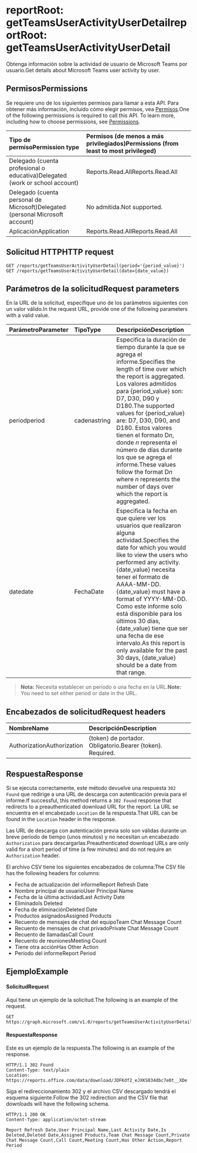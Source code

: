 # <a name="reportroot-getteamsuseractivityuserdetail"></a><span data-ttu-id="30f77-101">reportRoot: getTeamsUserActivityUserDetail</span><span class="sxs-lookup"><span data-stu-id="30f77-101">reportRoot: getTeamsUserActivityUserDetail</span></span>

<span data-ttu-id="30f77-102">Obtenga información sobre la actividad de usuario de Microsoft Teams por usuario.</span><span class="sxs-lookup"><span data-stu-id="30f77-102">Get details about Microsoft Teams user activity by user.</span></span>

## <a name="permissions"></a><span data-ttu-id="30f77-103">Permisos</span><span class="sxs-lookup"><span data-stu-id="30f77-103">Permissions</span></span>

<span data-ttu-id="30f77-p101">Se requiere uno de los siguientes permisos para llamar a esta API. Para obtener más información, incluido cómo elegir permisos, vea [Permisos](../../../concepts/permissions_reference.md).</span><span class="sxs-lookup"><span data-stu-id="30f77-p101">One of the following permissions is required to call this API. To learn more, including how to choose permissions, see [Permissions](../../../concepts/permissions_reference.md).</span></span>

| <span data-ttu-id="30f77-106">Tipo de permiso</span><span class="sxs-lookup"><span data-stu-id="30f77-106">Permission type</span></span>                        | <span data-ttu-id="30f77-107">Permisos (de menos a más privilegiados)</span><span class="sxs-lookup"><span data-stu-id="30f77-107">Permissions (from least to most privileged)</span></span> |
| :------------------------------------- | :--------------------------------------- |
| <span data-ttu-id="30f77-108">Delegado (cuenta profesional o educativa)</span><span class="sxs-lookup"><span data-stu-id="30f77-108">Delegated (work or school account)</span></span>     | <span data-ttu-id="30f77-109">Reports.Read.All</span><span class="sxs-lookup"><span data-stu-id="30f77-109">Reports.Read.All</span></span>                         |
| <span data-ttu-id="30f77-110">Delegado (cuenta personal de Microsoft)</span><span class="sxs-lookup"><span data-stu-id="30f77-110">Delegated (personal Microsoft account)</span></span> | <span data-ttu-id="30f77-111">No admitida.</span><span class="sxs-lookup"><span data-stu-id="30f77-111">Not supported.</span></span>                           |
| <span data-ttu-id="30f77-112">Aplicación</span><span class="sxs-lookup"><span data-stu-id="30f77-112">Application</span></span>                            | <span data-ttu-id="30f77-113">Reports.Read.All</span><span class="sxs-lookup"><span data-stu-id="30f77-113">Reports.Read.All</span></span>                         |

## <a name="http-request"></a><span data-ttu-id="30f77-114">Solicitud HTTP</span><span class="sxs-lookup"><span data-stu-id="30f77-114">HTTP request</span></span>

<!-- { "blockType": "samples" } -->

```http
GET /reports/getTeamsUserActivityUserDetail(period='{period_value}')
GET /reports/getTeamsUserActivityUserDetail(date={date_value})
```

## <a name="request-parameters"></a><span data-ttu-id="30f77-115">Parámetros de la solicitud</span><span class="sxs-lookup"><span data-stu-id="30f77-115">Request parameters</span></span>

<span data-ttu-id="30f77-116">En la URL de la solicitud, especifique uno de los parámetros siguientes con un valor válido.</span><span class="sxs-lookup"><span data-stu-id="30f77-116">In the request URL, provide one of the following parameters with a valid value.</span></span>

| <span data-ttu-id="30f77-117">Parámetro</span><span class="sxs-lookup"><span data-stu-id="30f77-117">Parameter</span></span> | <span data-ttu-id="30f77-118">Tipo</span><span class="sxs-lookup"><span data-stu-id="30f77-118">Type</span></span>   | <span data-ttu-id="30f77-119">Descripción</span><span class="sxs-lookup"><span data-stu-id="30f77-119">Description</span></span>                              |
| :-------- | :----- | :--------------------------------------- |
| <span data-ttu-id="30f77-120">period</span><span class="sxs-lookup"><span data-stu-id="30f77-120">period</span></span>    | <span data-ttu-id="30f77-121">cadena</span><span class="sxs-lookup"><span data-stu-id="30f77-121">string</span></span> | <span data-ttu-id="30f77-122">Especifica la duración de tiempo durante la que se agrega el informe.</span><span class="sxs-lookup"><span data-stu-id="30f77-122">Specifies the length of time over which the report is aggregated.</span></span> <span data-ttu-id="30f77-123">Los valores admitidos para {period_value} son: D7, D30, D90 y D180.</span><span class="sxs-lookup"><span data-stu-id="30f77-123">The supported values for {period_value} are: D7, D30, D90, and D180.</span></span> <span data-ttu-id="30f77-124">Estos valores tienen el formato D*n*, donde *n* representa el número de días durante los que se agrega el informe.</span><span class="sxs-lookup"><span data-stu-id="30f77-124">These values follow the format D*n* where *n* represents the number of days over which the report is aggregated.</span></span> |
| <span data-ttu-id="30f77-125">date</span><span class="sxs-lookup"><span data-stu-id="30f77-125">date</span></span>      | <span data-ttu-id="30f77-126">Fecha</span><span class="sxs-lookup"><span data-stu-id="30f77-126">Date</span></span>   | <span data-ttu-id="30f77-127">Especifica la fecha en que quiere ver los usuarios que realizaron alguna actividad.</span><span class="sxs-lookup"><span data-stu-id="30f77-127">Specifies the date for which you would like to view the users who performed any activity.</span></span> <span data-ttu-id="30f77-128">{date_value} necesita tener el formato de AAAA-MM-DD.</span><span class="sxs-lookup"><span data-stu-id="30f77-128">{date_value} must have a format of YYYY-MM-DD.</span></span> <span data-ttu-id="30f77-129">Como este informe solo está disponible para los últimos 30 días, {date_value} tiene que ser una fecha de ese intervalo.</span><span class="sxs-lookup"><span data-stu-id="30f77-129">As this report is only available for the past 30 days, {date_value} should be a date from that range.</span></span> |

> <span data-ttu-id="30f77-130">**Nota:** Necesita establecer un período o una fecha en la URL.</span><span class="sxs-lookup"><span data-stu-id="30f77-130">**Note:** You need to set either period or date in the URL.</span></span>

## <a name="request-headers"></a><span data-ttu-id="30f77-131">Encabezados de solicitud</span><span class="sxs-lookup"><span data-stu-id="30f77-131">Request headers</span></span>

| <span data-ttu-id="30f77-132">Nombre</span><span class="sxs-lookup"><span data-stu-id="30f77-132">Name</span></span>          | <span data-ttu-id="30f77-133">Descripción</span><span class="sxs-lookup"><span data-stu-id="30f77-133">Description</span></span>               |
| :------------ | :------------------------ |
| <span data-ttu-id="30f77-134">Authorization</span><span class="sxs-lookup"><span data-stu-id="30f77-134">Authorization</span></span> | <span data-ttu-id="30f77-p104">{token} de portador. Obligatorio.</span><span class="sxs-lookup"><span data-stu-id="30f77-p104">Bearer {token}. Required.</span></span> |

## <a name="response"></a><span data-ttu-id="30f77-137">Respuesta</span><span class="sxs-lookup"><span data-stu-id="30f77-137">Response</span></span>

<span data-ttu-id="30f77-138">Si se ejecuta correctamente, este método devuelve una respuesta `302 Found` que redirige a una URL de descarga con autenticación previa para el informe.</span><span class="sxs-lookup"><span data-stu-id="30f77-138">If successful, this method returns a `302 Found` response that redirects to a preauthenticated download URL for the report.</span></span> <span data-ttu-id="30f77-139">La URL se encuentra en el encabezado `Location` de la respuesta.</span><span class="sxs-lookup"><span data-stu-id="30f77-139">That URL can be found in the `Location` header in the response.</span></span>

<span data-ttu-id="30f77-140">Las URL de descarga con autenticación previa solo son válidas durante un breve período de tiempo (unos minutos) y no necesitan un encabezado `Authorization` para descargarlas.</span><span class="sxs-lookup"><span data-stu-id="30f77-140">Preauthenticated download URLs are only valid for a short period of time (a few minutes) and do not require an `Authorization` header.</span></span>

<span data-ttu-id="30f77-141">El archivo CSV tiene los siguientes encabezados de columna:</span><span class="sxs-lookup"><span data-stu-id="30f77-141">The CSV file has the following headers for columns:</span></span>

- <span data-ttu-id="30f77-142">Fecha de actualización del informe</span><span class="sxs-lookup"><span data-stu-id="30f77-142">Report Refresh Date</span></span>
- <span data-ttu-id="30f77-143">Nombre principal de usuario</span><span class="sxs-lookup"><span data-stu-id="30f77-143">User Principal Name</span></span>
- <span data-ttu-id="30f77-144">Fecha de la última actividad</span><span class="sxs-lookup"><span data-stu-id="30f77-144">Last Activity Date</span></span>
- <span data-ttu-id="30f77-145">Eliminado</span><span class="sxs-lookup"><span data-stu-id="30f77-145">Is Deleted</span></span>
- <span data-ttu-id="30f77-146">Fecha de eliminación</span><span class="sxs-lookup"><span data-stu-id="30f77-146">Deleted Date</span></span>
- <span data-ttu-id="30f77-147">Productos asignados</span><span class="sxs-lookup"><span data-stu-id="30f77-147">Assigned Products</span></span>
- <span data-ttu-id="30f77-148">Recuento de mensajes de chat del equipo</span><span class="sxs-lookup"><span data-stu-id="30f77-148">Team Chat Message Count</span></span>
- <span data-ttu-id="30f77-149">Recuento de mensajes de chat privado</span><span class="sxs-lookup"><span data-stu-id="30f77-149">Private Chat Message Count</span></span>
- <span data-ttu-id="30f77-150">Recuento de llamadas</span><span class="sxs-lookup"><span data-stu-id="30f77-150">Call Count</span></span>
- <span data-ttu-id="30f77-151">Recuento de reuniones</span><span class="sxs-lookup"><span data-stu-id="30f77-151">Meeting Count</span></span>
- <span data-ttu-id="30f77-152">Tiene otra acción</span><span class="sxs-lookup"><span data-stu-id="30f77-152">Has Other Action</span></span>
- <span data-ttu-id="30f77-153">Período del informe</span><span class="sxs-lookup"><span data-stu-id="30f77-153">Report Period</span></span>

## <a name="example"></a><span data-ttu-id="30f77-154">Ejemplo</span><span class="sxs-lookup"><span data-stu-id="30f77-154">Example</span></span>

#### <a name="request"></a><span data-ttu-id="30f77-155">Solicitud</span><span class="sxs-lookup"><span data-stu-id="30f77-155">Request</span></span>

<span data-ttu-id="30f77-156">Aquí tiene un ejemplo de la solicitud.</span><span class="sxs-lookup"><span data-stu-id="30f77-156">The following is an example of the request.</span></span>

<!-- {
  "blockType": "request",
  "name": "reportroot_getteamsuseractivityuserdetail"
}-->

```http
GET https://graph.microsoft.com/v1.0/reports/getTeamsUserActivityUserDetail(period='D7')
```

#### <a name="response"></a><span data-ttu-id="30f77-157">Respuesta</span><span class="sxs-lookup"><span data-stu-id="30f77-157">Response</span></span>

<span data-ttu-id="30f77-158">Este es un ejemplo de la respuesta.</span><span class="sxs-lookup"><span data-stu-id="30f77-158">The following is an example of the response.</span></span>

<!-- {
  "blockType": "response",
  "truncated": true,
  "@odata.type": "microsoft.graph.report"
} -->

```http
HTTP/1.1 302 Found
Content-Type: text/plain
Location: https://reports.office.com/data/download/JDFKdf2_eJXKS034dbc7e0t__XDe
```

<span data-ttu-id="30f77-159">Siga el redireccionamiento 302 y el archivo CSV descargado tendrá el esquema siguiente.</span><span class="sxs-lookup"><span data-stu-id="30f77-159">Follow the 302 redirection and the CSV file that downloads will have the following schema.</span></span>

<!-- { "blockType": "ignored" } --> 

```http
HTTP/1.1 200 OK
Content-Type: application/octet-stream

Report Refresh Date,User Principal Name,Last Activity Date,Is Deleted,Deleted Date,Assigned Products,Team Chat Message Count,Private Chat Message Count,Call Count,Meeting Count,Has Other Action,Report Period
```
